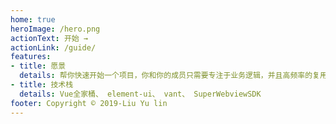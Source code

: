 ```yaml
---
home: true
heroImage: /hero.png
actionText: 开始 →
actionLink: /guide/
features:
- title: 愿景
  details: 帮你快速开始一个项目，你和你的成员只需要专注于业务逻辑，并且高频率的复用UI库中的组件.
- title: 技术栈
  details: Vue全家桶、 element-ui、 vant、 SuperWebviewSDK
footer: Copyright © 2019-Liu Yu lin
---
```

